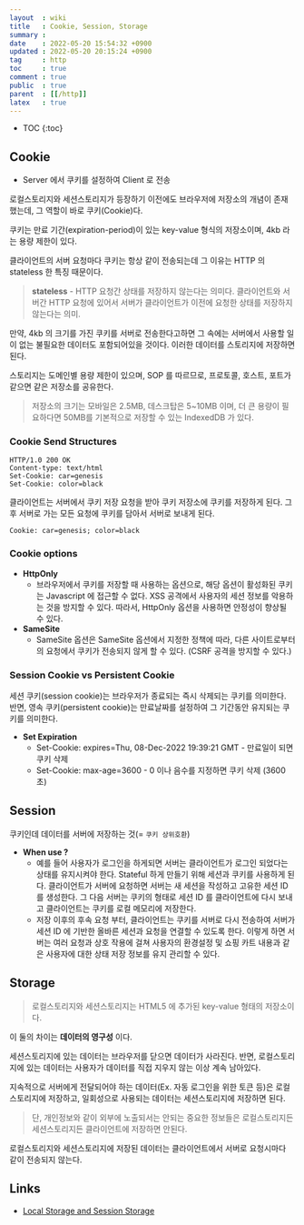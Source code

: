 ```yaml
---
layout  : wiki
title   : Cookie, Session, Storage
summary : 
date    : 2022-05-20 15:54:32 +0900
updated : 2022-05-20 20:15:24 +0900
tag     : http
toc     : true
comment : true
public  : true
parent  : [[/http]]
latex   : true
---
```

* TOC
{:toc}

## Cookie

- Server 에서 쿠키를 설정하여 Client 로 전송

로컬스토리지와 세션스토리지가 등장하기 이전에도 브라우저에 저장소의 개념이 존재했는데, 그 역할이 바로 쿠키(Cookie)다.

쿠키는 만료 기간(expiration-period)이 있는 key-value 형식의 저장소이며, 4kb 라는 용량 제한이 있다.

클라이언트의 서버 요청마다 쿠키는 항상 같이 전송되는데 그 이유는 HTTP 의 stateless 한 특징 때문이다.

> __stateless__ - HTTP 요청간 상태를 저장하지 않는다는 의미다. 클라이언트와 서버간 HTTP 요청에 있어서 서버가 클라이언트가 이전에 요청한 상태를 저장하지 않는다는 의미.

만약, 4kb 의 크기를 가진 쿠키를 서버로 전송한다고하면 그 속에는 서버에서 사용할 일이 없는 불필요한 데이터도 포함되어있을 것이다.
이러한 데이터를 스토리지에 저장하면 된다.

스토리지는 도메인별 용량 제한이 있으며, SOP 를 따르므로, 프로토콜, 호스트, 포트가 같으면 같은 저장소를 공유한다.

> 저장소의 크기는 모바일은 2.5MB, 데스크탑은 5~10MB 이며, 더 큰 용량이 필요하다면 50MB를 기본적으로 저장할 수 있는 IndexedDB 가 있다.

### Cookie Send Structures

```
HTTP/1.0 200 OK
Content-type: text/html
Set-Cookie: car=genesis
Set-Cookie: color=black
```

클라이언트는 서버에서 쿠키 저장 요청을 받아 쿠키 저장소에 쿠키를 저장하게 된다. 그 후 서버로 가는 모든 요청에 쿠키를 담아서 서버로 보내게 된다.

```
Cookie: car=genesis; color=black
```

### Cookie options

- __HttpOnly__
  - 브라우저에서 쿠키를 저장할 때 사용하는 옵션으로, 해당 옵션이 활성화된 쿠키는 Javascript 에 접근할 수 없다.
XSS 공격에서 사용자의 세션 정보를 악용하는 것을 방지할 수 있다. 따라서, HttpOnly 옵션을 사용하면 안정성이 향상될 수 있다.
- __SameSite__
  - SameSite 옵션은 SameSite 옵션에서 지정한 정책에 따라, 다른 사이트로부터의 요청에서 쿠키가 전송되지 않게 할 수 있다. (CSRF 공격을 방지할 수 있다.)

### Session Cookie vs Persistent Cookie

세션 쿠키(session cookie)는 브라우저가 종료되는 즉시 삭제되는 쿠키를 의미한다. 반면, 영속 쿠키(persistent cookie)는 만료날짜를 설정하여 그 기간동안 유지되는 쿠키를 의미한다.

- __Set Expiration__
  - Set-Cookie: expires=Thu, 08-Dec-2022 19:39:21 GMT - 만료일이 되면 쿠키 삭제
  - Set-Cookie: max-age=3600 - 0 이나 음수를 지정하면 쿠키 삭제 (3600 초)

## Session

쿠키인데 데이터를 서버에 저장하는 것(= `쿠키 상위호환`)

- __When use ?__
  - 예를 들어 사용자가 로그인을 하게되면 서버는 클라이언트가 로그인 되었다는 상태를 유지시켜야 한다. Stateful 하게 만들기 위해 세션과 쿠키를 사용하게 된다. 클라이언트가 서버에 요청하면 서버는 새 세션을 작성하고 고유한 세션 ID 를 생성한다. 그 다음 서버는 쿠키의 형태로 세션 ID 를 클라이언트에 다시 보내고 클라이언트는 쿠키를 로컬 메모리에 저장한다.
  - 저장 이후의 후속 요청 부터, 클라이언트는 쿠키를 서버로 다시 전송하여 서버가 세션 ID 에 기반한 올바른 세션과 요청을 연결할 수 있도록 한다. 이렇게 하면 서버는 여러 요청과 상호 작용에 걸쳐 사용자의 환경설정 및 쇼핑 카트 내용과 같은 사용자에 대한 상태 저장 정보를 유지 관리할 수 있다.

## Storage

> 로컬스토리지와 세션스토리지는 HTML5 에 추가된 key-value 형태의 저장소이다.

이 둘의 차이는 __데이터의 영구성__ 이다.

세션스토리지에 있는 데이터는 브라우저를 닫으면 데이터가 사라진다. 반면, 로컬스토리지에 있는 데이터는 사용자가
데이터를 직접 지우지 않는 이상 계속 남아있다.

지속적으로 서버에게 전달되어야 하는 데이터(Ex. 자동 로그인을 위한 토큰 등)은 로컬스토리지에 저장하고,
일회성으로 사용되는 데이터는 세션스토리지에 저장하면 된다.

> 단, 개인정보와 같이 외부에 노출되서는 안되는 중요한 정보들은 로컬스토리지든 세션스토리지든 클라이언트에 저장하면 안된다.

로컬스토리지와 세션스토리지에 저장된 데이터는 클라이언트에서 서버로 요청시마다 같이 전송되지 않는다.

## Links

- [Local Storage and Session Storage](https://www.zerocho.com/category/HTML&DOM/post/5918515b1ed39f00182d3048)
